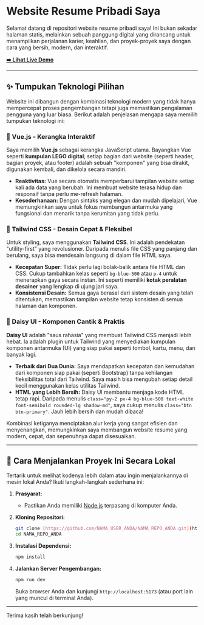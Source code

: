 # Website Resume Pribadi Saya

Selamat datang di repositori website resume pribadi saya! Ini bukan sekadar halaman statis, melainkan sebuah panggung digital yang dirancang untuk menampilkan perjalanan karier, keahlian, dan proyek-proyek saya dengan cara yang bersih, modern, dan interaktif.

**[➡️ Lihat Live Demo](haikalabror.vercell.app)**


---

## ✨ Tumpukan Teknologi Pilihan

Website ini dibangun dengan kombinasi teknologi modern yang tidak hanya mempercepat proses pengembangan tetapi juga memastikan pengalaman pengguna yang luar biasa. Berikut adalah penjelasan mengapa saya memilih tumpukan teknologi ini:

### 🎨 Vue.js - Kerangka Interaktif

Saya memilih **Vue.js** sebagai kerangka JavaScript utama. Bayangkan Vue seperti **kumpulan LEGO digital**; setiap bagian dari website (seperti header, bagian proyek, atau footer) adalah sebuah "komponen" yang bisa dirakit, digunakan kembali, dan dikelola secara mandiri.

* **Reaktivitas:** Vue secara otomatis memperbarui tampilan website setiap kali ada data yang berubah. Ini membuat website terasa hidup dan responsif tanpa perlu me-refresh halaman.
* **Kesederhanaan:** Dengan sintaks yang elegan dan mudah dipelajari, Vue memungkinkan saya untuk fokus membangun antarmuka yang fungsional dan menarik tanpa kerumitan yang tidak perlu.

### 💨 Tailwind CSS - Desain Cepat & Fleksibel

Untuk styling, saya menggunakan **Tailwind CSS**. Ini adalah pendekatan "utility-first" yang revolusioner. Daripada menulis file CSS yang panjang dan berulang, saya bisa mendesain langsung di dalam file HTML saya.

* **Kecepatan Super:** Tidak perlu lagi bolak-balik antara file HTML dan CSS. Cukup tambahkan kelas seperti `bg-blue-500` atau `p-4` untuk menerapkan gaya secara instan. Ini seperti memiliki **kotak peralatan desainer** yang lengkap di ujung jari saya.
* **Konsistensi Desain:** Semua gaya berasal dari sistem desain yang telah ditentukan, memastikan tampilan website tetap konsisten di semua halaman dan komponen.

### 🌼 Daisy UI - Komponen Cantik & Praktis

**Daisy UI** adalah "saus rahasia" yang membuat Tailwind CSS menjadi lebih hebat. Ia adalah plugin untuk Tailwind yang menyediakan kumpulan komponen antarmuka (UI) yang siap pakai seperti tombol, kartu, menu, dan banyak lagi.

* **Terbaik dari Dua Dunia:** Saya mendapatkan kecepatan dan kemudahan dari komponen siap pakai (seperti Bootstrap) tanpa kehilangan fleksibilitas total dari Tailwind. Saya masih bisa mengubah setiap detail kecil menggunakan kelas utilitas Tailwind.
* **HTML yang Lebih Bersih:** Daisy UI membantu menjaga kode HTML tetap rapi. Daripada menulis `class="py-2 px-4 bg-blue-500 text-white font-semibold rounded-lg shadow-md"`, saya cukup menulis `class="btn btn-primary"`. Jauh lebih bersih dan mudah dibaca!

Kombinasi ketiganya menciptakan alur kerja yang sangat efisien dan menyenangkan, memungkinkan saya membangun website resume yang modern, cepat, dan sepenuhnya dapat disesuaikan.

---

## 🚀 Cara Menjalankan Proyek Ini Secara Lokal

Tertarik untuk melihat kodenya lebih dalam atau ingin menjalankannya di mesin lokal Anda? Ikuti langkah-langkah sederhana ini:

1.  **Prasyarat:**
    * Pastikan Anda memiliki [Node.js](https://nodejs.org/) terpasang di komputer Anda.

2.  **Kloning Repositori:**
    ```bash
    git clone [https://github.com/NAMA_USER_ANDA/NAMA_REPO_ANDA.git](https://github.com/NAMA_USER_ANDA/NAMA_REPO_ANDA.git)
    cd NAMA_REPO_ANDA
    ```

3.  **Instalasi Dependensi:**
    ```bash
    npm install
    ```

4.  **Jalankan Server Pengembangan:**
    ```bash
    npm run dev
    ```
    Buka browser Anda dan kunjungi `http://localhost:5173` (atau port lain yang muncul di terminal Anda).

---


Terima kasih telah berkunjung!
